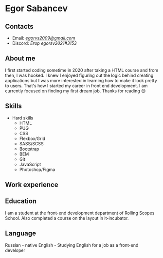 # Egor Sabancev
## Contacts

- Email: *egorvs2009@gmail.com*
- Discord: *Егор egorsv2021#3153*

## About me

I first started coding sometime in 2020 after taking a HTML course and from then, I was hooked.
I knew I enjoyed figuring out the logic behind creating applications but I was more interested in learning how to make it look pretty to users. That's how I started my career in front end development.
I am currently focused on finding my first dream job.
Thanks for reading 😊

## Skills
* Hard skills
    + HTML
    + PUG
    + CSS
    + Flexbox/Grid
    + SASS/SCSS
    + Bootstrap
    + BEM
    + Git
    + JavaScript
    + Photoshop/Figma


## Work experience



## Education

I am a student at the front-end development department of Rolling Scopes School.
Also completed a course on the layout in it-incubator.

## Language
Russian - native
English - Studying English for a job as a front-end developer
